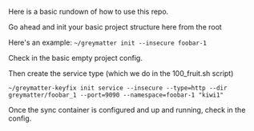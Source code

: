 Here is a basic rundown of how to use this repo.

Go ahead and init your basic project structure here from the root

Here's an example:
`~/greymatter init --insecure foobar-1`

Check in the basic empty project config.

Then create the service type (which we do in the 100_fruit.sh script)

`~/greymatter-keyfix init service --insecure --type=http --dir greymatter/foobar_1 --port=9090 --namespace=foobar-1 "kiwi1"`

Once the sync container is configured and up and running, check in the config.
